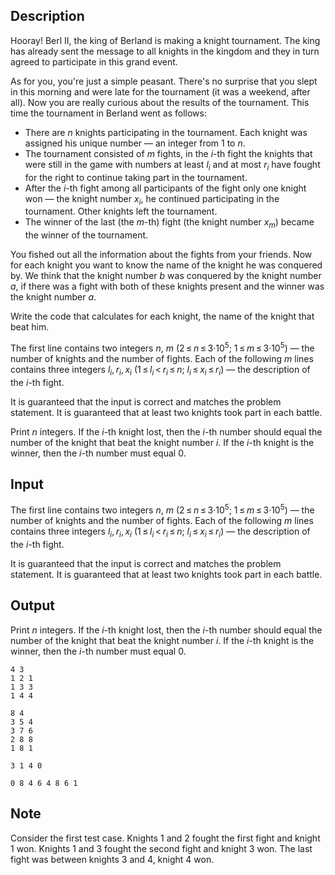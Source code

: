 ## Description

<div><p>Hooray! Berl II, the king of Berland is making a knight tournament. The king has already sent the message to all knights in the kingdom and they in turn agreed to participate in this grand event.</p><p>As for you, you're just a simple peasant. There's no surprise that you slept in this morning and were late for the tournament (it was a weekend, after all). Now you are really curious about the results of the tournament. This time the tournament in Berland went as follows:</p><ul> <li> There are <span class="tex-span"><i>n</i></span> knights participating in the tournament. Each knight was assigned his unique number — an integer from 1 to <span class="tex-span"><i>n</i></span>. </li><li> The tournament consisted of <span class="tex-span"><i>m</i></span> fights, in the <span class="tex-span"><i>i</i></span>-th fight the knights that were still in the game with numbers at least <span class="tex-span"><i>l</i><sub class="lower-index"><i>i</i></sub></span> and at most <span class="tex-span"><i>r</i><sub class="lower-index"><i>i</i></sub></span> have fought for the right to continue taking part in the tournament. </li><li> After the <span class="tex-span"><i>i</i></span>-th fight among all participants of the fight only one knight won — the knight number <span class="tex-span"><i>x</i><sub class="lower-index"><i>i</i></sub></span>, he continued participating in the tournament. Other knights left the tournament. </li><li> The winner of the last (the <span class="tex-span"><i>m</i></span>-th) fight (the knight number <span class="tex-span"><i>x</i><sub class="lower-index"><i>m</i></sub></span>) became the winner of the tournament. </li></ul><p>You fished out all the information about the fights from your friends. Now for each knight you want to know the name of the knight he was conquered by. We think that the knight number <span class="tex-span"><i>b</i></span> was conquered by the knight number <span class="tex-span"><i>a</i></span>, if there was a fight with both of these knights present and the winner was the knight number <span class="tex-span"><i>a</i></span>.</p><p>Write the code that calculates for each knight, the name of the knight that beat him.</p></div><div class="input-specification"><p>The first line contains two integers <span class="tex-span"><i>n</i></span>, <span class="tex-span"><i>m</i></span> <span class="tex-span">(2 ≤ <i>n</i> ≤ 3·10<sup class="upper-index">5</sup>;&nbsp;1 ≤ <i>m</i> ≤ 3·10<sup class="upper-index">5</sup>)</span> — the number of knights and the number of fights. Each of the following <span class="tex-span"><i>m</i></span> lines contains three integers <span class="tex-span"><i>l</i><sub class="lower-index"><i>i</i></sub>, <i>r</i><sub class="lower-index"><i>i</i></sub>, <i>x</i><sub class="lower-index"><i>i</i></sub></span> <span class="tex-span">(1 ≤ <i>l</i><sub class="lower-index"><i>i</i></sub> &lt; <i>r</i><sub class="lower-index"><i>i</i></sub> ≤ <i>n</i>;&nbsp;<i>l</i><sub class="lower-index"><i>i</i></sub> ≤ <i>x</i><sub class="lower-index"><i>i</i></sub> ≤ <i>r</i><sub class="lower-index"><i>i</i></sub>)</span> — the description of the <span class="tex-span"><i>i</i></span>-th fight.</p><p>It is guaranteed that the input is correct and matches the problem statement. It is guaranteed that at least two knights took part in each battle.</p></div><div class="output-specification"><p>Print <span class="tex-span"><i>n</i></span> integers. If the <span class="tex-span"><i>i</i></span>-th knight lost, then the <span class="tex-span"><i>i</i></span>-th number should equal the number of the knight that beat the knight number <span class="tex-span"><i>i</i></span>. If the <span class="tex-span"><i>i</i></span>-th knight is the winner, then the <span class="tex-span"><i>i</i></span>-th number must equal <span class="tex-span">0</span>.</p></div>

## Input

<p>The first line contains two integers <span class="tex-span"><i>n</i></span>, <span class="tex-span"><i>m</i></span> <span class="tex-span">(2 ≤ <i>n</i> ≤ 3·10<sup class="upper-index">5</sup>;&nbsp;1 ≤ <i>m</i> ≤ 3·10<sup class="upper-index">5</sup>)</span> — the number of knights and the number of fights. Each of the following <span class="tex-span"><i>m</i></span> lines contains three integers <span class="tex-span"><i>l</i><sub class="lower-index"><i>i</i></sub>, <i>r</i><sub class="lower-index"><i>i</i></sub>, <i>x</i><sub class="lower-index"><i>i</i></sub></span> <span class="tex-span">(1 ≤ <i>l</i><sub class="lower-index"><i>i</i></sub> &lt; <i>r</i><sub class="lower-index"><i>i</i></sub> ≤ <i>n</i>;&nbsp;<i>l</i><sub class="lower-index"><i>i</i></sub> ≤ <i>x</i><sub class="lower-index"><i>i</i></sub> ≤ <i>r</i><sub class="lower-index"><i>i</i></sub>)</span> — the description of the <span class="tex-span"><i>i</i></span>-th fight.</p><p>It is guaranteed that the input is correct and matches the problem statement. It is guaranteed that at least two knights took part in each battle.</p>

## Output

<p>Print <span class="tex-span"><i>n</i></span> integers. If the <span class="tex-span"><i>i</i></span>-th knight lost, then the <span class="tex-span"><i>i</i></span>-th number should equal the number of the knight that beat the knight number <span class="tex-span"><i>i</i></span>. If the <span class="tex-span"><i>i</i></span>-th knight is the winner, then the <span class="tex-span"><i>i</i></span>-th number must equal <span class="tex-span">0</span>.</p>





```input1
4 3
1 2 1
1 3 3
1 4 4

```




```input2
8 4
3 5 4
3 7 6
2 8 8
1 8 1

```




```output1
3 1 4 0
```




```output2
0 8 4 6 4 8 6 1
```



## Note

<p>Consider the first test case. Knights 1 and 2 fought the first fight and knight 1 won. Knights 1 and 3 fought the second fight and knight 3 won. The last fight was between knights 3 and 4, knight 4 won.</p>
